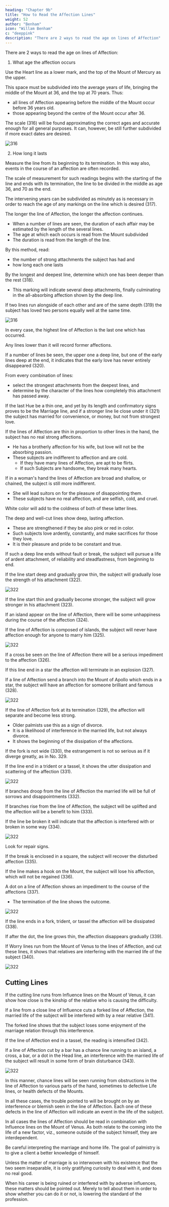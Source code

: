 ```yaml
---
heading: "Chapter 9b"
title: "How to Read the Affection Lines"
weight: 52
author: "Benham"
icon: "Willam Benham"
c: "deeppink"
description: "There are 2 ways to read the age on lines of Affection"
---
```



There are 2 ways to read the age on lines of Affection:

1. What age the affection occurs

Use the Heart line as a lower mark, and the top of the Mount of Mercury as the upper. 

This space must be subdivided into the average years of life, bringing the middle of the Mount at 36, and the top at 70 years. Thus:
- all lines of Affection appearing before the middle of the Mount occur before 36 years old. 
- those appearing beyond the centre of the Mount occur after 36. 

The scale (316) will be found approximating the correct ages and accurate enough for all general purposes. It can, however, be still further subdivided if more exact dates are desired. 

![316](/graphics/palm/affection1.png)


2. How long it lasts 

Measure the line from its beginning to its termination. In this way also, events in the course of an affection are often recorded. 

The scale of measurement for such readings begins with the starting of the line and ends with its termination, the line to be divided in the middle as age 36, and 70 as the end. 

The intervening years can be subdivided as minutely as is necessary in order to reach the age of any markings on the line which is desired (317). 


The longer the line of Affection, the longer the affection continues. 
- When a number of lines are seen, the duration of each affair may be estimated by the length of the several lines. 
- The age at which each occurs is read from the Mount subdivided
- The duration is read from the length of the line. 

By this method, read:
- the number of strong attachments the subject has had and
- how long each one lasts

By the longest and deepest line, determine which one has been deeper than the rest (318). 
- This marking will indicate several deep attachments, finally culminating in the all-absorbing affection shown by the deep line. 

If two lines run alongside of each other and are of the same depth (319) the subject has loved two persons equally well at the same time. 

![316](/graphics/palm/affection2.png)

In every case, the highest line of Affection is the last one which has occurred. 

Any lines lower than it will record former affections. 

If a number of lines be seen, the upper one a deep line, but one of the early lines deep at the end, it indicates that the early love has never entirely disappeared (320). 



From every combination of lines:
- select the strongest attachments from the deepest lines, and
- determine by the character of the lines how completely this attachment has passed away. 

If the last Hue be a thin one, and yet by its length and confirmatory signs proves to be the Marriage line, and if a stronger line lie close under it (321) the subject has married for convenience, or money, but not from strongest love. 

<!-- The Lines Of Affection Continued 466 No. 315. The Lines Of Affection Continued 467 No. 316. The Lines Of Affection Continued 468 No. 317. The Lines Of Affection Continued 469 No. 318. The Lines Of Affection Continued 470 No. 319.  -->

If the lines of Affection are thin in proportion to other lines in the hand, the subject has no real strong affections. 
- He has a brotherly affection for his wife, but love will not be the absorbing passion.
- These subjects are<!--  giving little demonstration of affection --> indifferent to affection and are cold. 
  - If they have many lines of Affection, are apt to be flirts. 
  - If such Subjects are handsome, they break many hearts. 

If in a woman's hand the lines of Affection are broad and shallow, or chained, the subject is still more indifferent. 
- She will lead suitors on for the pleasure of disappointing them. 
- These subjects have no real affection, and are selfish, cold, and cruel. 

White color will add to the coldness of both of these latter lines. 

The deep and well-cut lines show deep, lasting affection.
- These are strengthened if they be also pink or red in color. 
- Such subjects love ardently, constantly, and make sacrifices for those they love. 
- It is their pleasure and pride to be constant and true. 

If such a deep line ends without fault or break, the subject will pursue a life of ardent attachment, of reliability and steadfastness, from beginning to end. 

If the line start deep and gradually grow thin, the subject will gradually lose the strength of his attachment (322). 

![322](/graphics/palm/affection3.png)

If the line start thin and gradually become stronger, the subject will grow stronger in his attachment (323). 

If an island appear on the line of Affection, there will be some unhappiness during the course of the affection (324).

If the line of Affection is composed of islands, the subject will never have affection enough for anyone to marry him (325). 

![322](/graphics/palm/affection4.png)

If a cross be seen on the line of Affection there will be a serious impediment to the affection (326). 

If this line end in a star the affection will terminate in an explosion (327). 

If a line of Affection send a branch into the Mount of Apollo which ends in a star, the subject will have an affection for someone brilliant and famous (328). 

![322](/graphics/palm/affection5.png)

If the line of Affection fork at its termination (329), the affection will separate and become less strong. 
- Older palmists use this as a sign of divorce. 
- It is a likelihood of interference in the married life, but not always divorce. 
- It shows the beginning of the dissipation of the affections. 

If the fork is not wide (330), the estrangement is not so serious as if it diverge greatly, as in No. 329. 

If the line end in a trident or a tassel, it shows the utter dissipation and scattering of the affection (331).

![322](/graphics/palm/affection6.png)

If branches droop from the line of Affection the married life will be full of sorrows and disappointments (332).

If branches rise from the line of Affection, the subject will be uplifted and the affection will be a benefit to him (333). 

If the line be broken it will indicate that the affection is interfered with or broken in some way (334). 

![322](/graphics/palm/affection7.png)

<!-- The Lines Of Affection Continued 471 No. 320. The Lines Of Affection Continued 472 No. 321. The Lines Of Affection Continued 473 No. 322. The Lines Of Affection Continued 474 No. 323. The Lines Of Affection Continued 475 No. 324. The Lines Of Affection Continued 476 No. 325. The Lines Of Affection Continued 477 No. 326. The Lines Of Affection Continued 478 No. 327. The Lines Of Affection Continued 479 No. 328. The Lines Of Affection Continued 480 No. 329. The Lines Of Affection Continued 481 No. 330. The Lines Of Affection Continued 482 No. 331. The Lines Of Affection Continued 483 No. 332. The Lines Of Affection Continued 484 No. 333. The Lines Of Affection Continued 485 No. 334.  -->

Look for repair signs. 

If the break is enclosed in a square, the subject will recover the disturbed affection (335). 

If the line makes a hook on the Mount, the subject will lose his affection, which will not be regained (336). 

A dot on a line of Affection shows an impediment to the course of the affections (337). 
- The termination of the line shows the outcome. 

![322](/graphics/palm/affection8.png)

If the line ends in a fork, trident, or tassel the affection will be dissipated (338).

If after the dot, the line grows thin, the affection disappears gradually (339).

If Worry lines run from the Mount of Venus to the lines of Affection, and cut these lines, it shows that relatives are interfering with the married life of the subject (340). 

![322](/graphics/palm/affection9.png)


## Cutting Lines

If the cutting line runs from Influence lines on the Mount of Venus, it can show how close is the kinship of the relative who is causing the difficulty. 

If a line from a close line of Influence cuts a forked line of Affection, the married life of the subject will be interfered with by a near relative (341). 

The forked line shows that the subject loses some enjoyment of the marriage relation through this interference. 

If the line of Affection end in a tassel, the reading is intensified (342). 


If a line of Affection cut by a bar has a chance line running to an island, a cross, a bar, or a dot in the Head line, an interference with the married life of the subject will result in some form of brain disturbance (343). 


![322](/graphics/palm/affection10.png)

In this manner, chance lines will be seen running from obstructions in the line of Affection to various parts of the hand, sometimes to defective Life lines, or health defects of the Mounts. 

In all these cases, the trouble pointed to will be brought on by an interference or blemish seen in the line of Affection. Each one of these defects in the line of Affection will indicate an event in the life of the subject. 

In all cases the lines of Affection should be read in combination with Influence lines on the Mount of Venus. As both relate to the coming into the life of a new factor, viz., someone outside of the subject himself, they are interdependent.

<!-- The Lines Of Affection Continued 486 No. 336. The Lines Of Affection Continued 487 No. 336. The Lines Of Affection Continued 488 No. 337. The Lines Of Affection Continued 489The Lines Of Affection Continued 490 No. 339. The Lines Of Affection Continued 491 No. 340. The Lines Of Affection Continued 492 No. 341. The Lines Of Affection Continued 493 No. 342. The Lines Of Affection Continued 494 No. 343.  -->

Be careful interpreting the marriage and home life. The goal of palmistry is to <!--  an examination of the hand is to --> give a client a better knowledge of himself. 

Unless the matter of marriage is so interwoven with his existence that the two seem inseparable, it is only gratifying curiosity to deal with it, and does no real good. 

When his career is being ruined or interfered with by adverse influences, these matters should be pointed out. Merely to tell about them in order to show whether you can do it or not, is lowering the standard of the profession. 


<!-- A surgeon would not amputate a limb to show that he knew how to amputate. , but he would do so if the limb needed amputating and the operation would help the patient.

 All palmists should proceed upon that idea. Do what is necessary for the help or guidance of the client, but nothing merely to exhibit skill. A strict adherence to this principle will win in the long run, and nowhere more surely than in the matter of the lines of Affection. -->